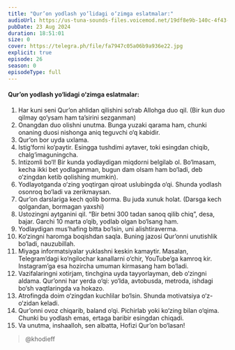 ```yaml
---
title: "Qur’on yodlash yo‘lidagi o‘zimga eslatmalar:"
audioUrl: https://us-tuna-sounds-files.voicemod.net/19df8e9b-140c-4f43-8c0e-09c162821765-1658350707858.mp3
pubDate: 23 Aug 2024
duration: 18:51:01
size: 0
cover: https://telegra.ph/file/fa7947c05a06b9a936e22.jpg
explicit: true
episode: 26
season: 0
episodeType: full
---
```

#### Qur’on yodlash yo‘lidagi o‘zimga eslatmalar:



1. Har kuni seni Qur’on ahlidan qilishini so‘rab Allohga duo qil. (Bir kun duo qilmay qo‘ysam ham ta’sirini sezganman)
2. Onangdan duo olishni unutma. Bunga yuzaki qarama ham, chunki onaning duosi nishonga aniq teguvchi o‘q kabidir.
3. Qur’on bor uyda uxlama.
4. Istig‘forni ko‘paytir. Esingga tushdimi aytaver, toki esingdan chiqib, chalg‘imaguningcha.
5. Intizomli bo‘l! Bir kunda yodlaydigan miqdorni belgilab ol. Bo‘lmasam, kecha ikki bet yodlaganman, bugun dam olsam ham bo‘ladi, deb o‘zingdan ketib qolishing mumkin).
6. Yodlayotganda o‘zing yoqtirgan qiroat uslubingda o‘qi. Shunda yodlash osonroq bo‘ladi va zerikmaysan.
7. Qur’on darslariga kech qolib borma. Bu juda xunuk holat. (Darsga kech qolgandan, bormagan yaxshi)
8. Ustozingni aytganini qil. “Bir betni 300 tadan sanoq qilib chiq”, desa, bajar. Garchi 10 marta o‘qib, yodlab olgan bo‘lsang ham.
9. Yodlaydigan mus’hafing bitta bo‘lsin, uni alishtiraverma.
10. Ko‘zingni haromga boqishdan saqla. Buning jazosi Qur’onni unutishlik bo‘ladi, nauzubillah.
11. Miyaga informatsiyalar yuklashni keskin kamaytir. Masalan, Telegram’dagi ko‘ngilochar kanallarni o‘chir, YouTube’ga kamroq kir. Instagram’ga esa hozircha umuman kirmasang ham bo‘ladi.
12. Vazifalaringni xotirjam, tinchgina uyda tayyorlayman, deb o‘zingni aldama. Qur’onni har yerda o‘qi: yo‘lda, avtobusda, metroda, ishdagi bo‘sh vaqtlaringda va hokazo.
13. Atrofingda doim o‘zingdan kuchlilar bo‘lsin. Shunda motivatsiya o‘z-o‘zidan keladi.
14. Qur’onni ovoz chiqarib, baland o‘qi. Pichirlab yoki ko‘zing bilan o‘qima. Chunki bu yodlash emas, ertaga baribir esingdan chiqadi.
15. Va unutma, inshaalloh, sen albatta, Hofizi Qur’on bo‘lasan!

> @khodieff